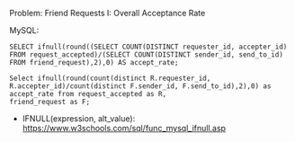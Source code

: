 Problem: Friend Requests I: Overall Acceptance Rate

MySQL:

```
SELECT ifnull(round((SELECT COUNT(DISTINCT requester_id, accepter_id) FROM request_accepted)/(SELECT COUNT(DISTINCT sender_id, send_to_id) FROM friend_request),2),0) AS accept_rate;

```



```
Select ifnull(round(count(distinct R.requester_id, R.accepter_id)/count(distinct F.sender_id, F.send_to_id),2),0) as accept_rate from request_accepted as R, 
friend_request as F; 
```




- IFNULL(expression, alt_value): https://www.w3schools.com/sql/func_mysql_ifnull.asp
